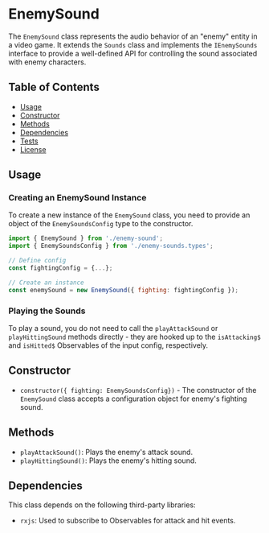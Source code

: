 # EnemySound

The `EnemySound` class represents the audio behavior of an "enemy" entity in a video game. It extends the `Sounds` class and implements the `IEnemySounds` interface to provide a well-defined API for controlling the sound associated with enemy characters.

## Table of Contents

- [Usage](#usage)
- [Constructor](#constructor)
- [Methods](#methods)
- [Dependencies](#dependencies)
- [Tests](#tests)
- [License](#license)

## Usage

### Creating an EnemySound Instance

To create a new instance of the `EnemySound` class, you need to provide an object of the `EnemySoundsConfig` type to the constructor.

```javascript
import { EnemySound } from './enemy-sound';
import { EnemySoundsConfig } from './enemy-sounds.types';

// Define config
const fightingConfig = {...};

// Create an instance
const enemySound = new EnemySound({ fighting: fightingConfig });
```

### Playing the Sounds

To play a sound, you do not need to call the `playAttackSound` or `playHittingSound` methods directly - they are hooked up to the `isAttacking$` and `isHitted$` Observables of the input config, respectively.

## Constructor

- `constructor({ fighting: EnemySoundsConfig})` - The constructor of the `EnemySound` class accepts a configuration object for enemy's fighting sound.

## Methods

- `playAttackSound()`: Plays the enemy's attack sound.
- `playHittingSound()`: Plays the enemy's hitting sound.

## Dependencies

This class depends on the following third-party libraries:

- `rxjs`: Used to subscribe to Observables for attack and hit events.
